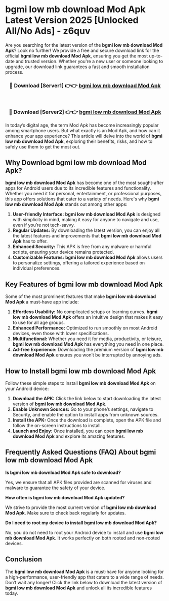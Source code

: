 # bgmi low mb download Mod Apk Latest Version 2025 [Unlocked All/No Ads] - z6quv

Are you searching for the latest version of the **bgmi low mb download Mod Apk**? Look no further! We provide a free and secure download link for the official **bgmi low mb download Mod Apk**, ensuring you get the most up-to-date and trusted version. Whether you're a new user or someone looking to upgrade, our download link guarantees a fast and smooth installation process.

<div align="center">
<h3>🔴 Download [Server1] 👉👉 <a href="https://apk-comot.site?title=bgmi_low_mb_download">bgmi low mb download Mod Apk</a></h3><br>
<h3>🔴 Download [Server2] 👉👉 <a href="https://apk-comot.site?title=bgmi_low_mb_download">bgmi low mb download Mod Apk</a></h3>
</div>

In today’s digital age, the term Mod Apk has become increasingly popular among smartphone users. But what exactly is an Mod Apk, and how can it enhance your app experience? This article will delve into the world of **bgmi low mb download Mod Apk**, exploring their benefits, risks, and how to safely use them to get the most out.

## Why Download bgmi low mb download Mod Apk?

**bgmi low mb download Mod Apk** has become one of the most sought-after apps for Android users due to its incredible features and functionality. Whether you need it for personal, entertainment, or professional purposes, this app offers solutions that cater to a variety of needs. Here's why **bgmi low mb download Mod Apk** stands out among other apps:

1. **User-friendly Interface:** **bgmi low mb download Mod Apk** is designed with simplicity in mind, making it easy for anyone to navigate and use, even if you’re not tech-savvy.
2. **Regular Updates:** By downloading the latest version, you can enjoy all the latest features and improvements that **bgmi low mb download Mod Apk** has to offer.
3. **Enhanced Security:** This APK is free from any malware or harmful scripts, ensuring your device remains protected.
4. **Customizable Features:** **bgmi low mb download Mod Apk** allows users to personalize settings, offering a tailored experience based on individual preferences.

## Key Features of bgmi low mb download Mod Apk

Some of the most prominent features that make **bgmi low mb download Mod Apk** a must-have app include:

1. **Effortless Usability:** No complicated setups or learning curves. **bgmi low mb download Mod Apk** offers an intuitive design that makes it easy to use for all age groups.
2. **Enhanced Performance:** Optimized to run smoothly on most Android devices, even those with lower specifications.
3. **Multifunctional:** Whether you need it for media, productivity, or leisure, **bgmi low mb download Mod Apk** has everything you need in one place.
4. **Ad-free Experience:** Downloading the premium version of **bgmi low mb download Mod Apk** ensures you won’t be interrupted by annoying ads.

## How to Install bgmi low mb download Mod Apk

Follow these simple steps to install **bgmi low mb download Mod Apk** on your Android device:

1. **Download the APK:** Click the link below to start downloading the latest version of **bgmi low mb download Mod Apk**.
2. **Enable Unknown Sources:** Go to your phone’s settings, navigate to Security, and enable the option to install apps from unknown sources.
3. **Install the APK:** Once the download is complete, open the APK file and follow the on-screen instructions to install.
4. **Launch and Enjoy:** Once installed, you can open **bgmi low mb download Mod Apk** and explore its amazing features.

## Frequently Asked Questions (FAQ) About bgmi low mb download Mod Apk

**Is bgmi low mb download Mod Apk safe to download?**

Yes, we ensure that all APK files provided are scanned for viruses and malware to guarantee the safety of your device.

**How often is bgmi low mb download Mod Apk updated?**

We strive to provide the most current version of **bgmi low mb download Mod Apk**. Make sure to check back regularly for updates.

**Do I need to root my device to install bgmi low mb download Mod Apk?**

No, you do not need to root your Android device to install and use **bgmi low mb download Mod Apk**. It works perfectly on both rooted and non-rooted devices.

## Conclusion

The **bgmi low mb download Mod Apk** is a must-have for anyone looking for a high-performance, user-friendly app that caters to a wide range of needs. Don’t wait any longer! Click the link below to download the latest version of **bgmi low mb download Mod Apk** and unlock all its incredible features today.
